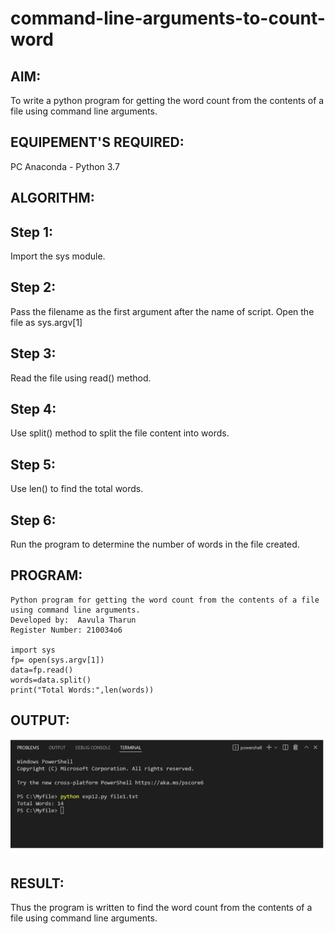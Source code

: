 # command-line-arguments-to-count-word
## AIM:
To write a python program for getting the word count from the contents of a file using command line arguments.
## EQUIPEMENT'S REQUIRED: 
PC
Anaconda - Python 3.7
## ALGORITHM: 
## Step 1:
Import the sys module.

## Step 2:
Pass the filename as the first argument after the name of script. Open the file as sys.argv[1]

## Step 3:
Read the file using read() method.

## Step 4:
Use split() method to split the file content into words.

## Step 5:
Use len() to find the total words.

## Step 6:
Run the program to determine the number of words in the file created.

## PROGRAM:
```
Python program for getting the word count from the contents of a file using command line arguments.
Developed by:  Aavula Tharun
Register Number: 210034o6

import sys
fp= open(sys.argv[1])
data=fp.read()
words=data.split()
print("Total Words:",len(words))
```

## OUTPUT:
![output](OUTPUT.png)

## RESULT:
Thus the program is written to find the word count from the contents of a file using command line arguments.
